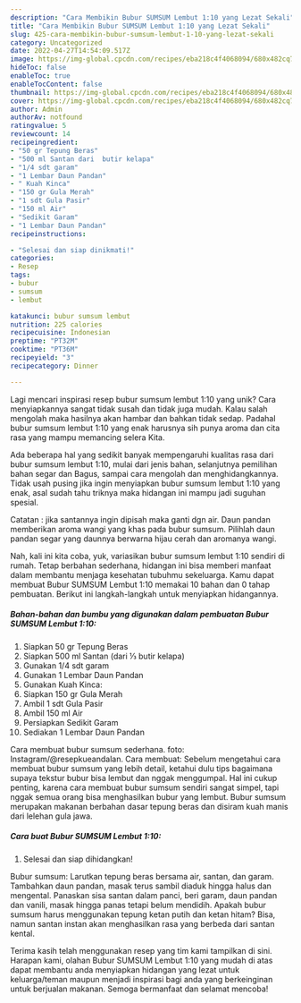 ```yaml
---
description: "Cara Membikin Bubur SUMSUM Lembut 1:10 yang Lezat Sekali"
title: "Cara Membikin Bubur SUMSUM Lembut 1:10 yang Lezat Sekali"
slug: 425-cara-membikin-bubur-sumsum-lembut-1-10-yang-lezat-sekali
category: Uncategorized
date: 2022-04-27T14:54:09.517Z
image: https://img-global.cpcdn.com/recipes/eba218c4f4068094/680x482cq70/bubur-sumsum-lembut-110-foto-resep-utama.jpg
hideToc: false
enableToc: true
enableTocContent: false
thumbnail: https://img-global.cpcdn.com/recipes/eba218c4f4068094/680x482cq70/bubur-sumsum-lembut-110-foto-resep-utama.jpg
cover: https://img-global.cpcdn.com/recipes/eba218c4f4068094/680x482cq70/bubur-sumsum-lembut-110-foto-resep-utama.jpg
author: Admin
authorAv: notfound
ratingvalue: 5
reviewcount: 14
recipeingredient:
- "50 gr Tepung Beras"
- "500 ml Santan dari  butir kelapa"
- "1/4 sdt garam"
- "1 Lembar Daun Pandan"
- " Kuah Kinca"
- "150 gr Gula Merah"
- "1 sdt Gula Pasir"
- "150 ml Air"
- "Sedikit Garam"
- "1 Lembar Daun Pandan"
recipeinstructions:

- "Selesai dan siap dinikmati!"
categories:
- Resep
tags:
- bubur
- sumsum
- lembut

katakunci: bubur sumsum lembut 
nutrition: 225 calories
recipecuisine: Indonesian
preptime: "PT32M"
cooktime: "PT36M"
recipeyield: "3"
recipecategory: Dinner

---
```





Lagi mencari inspirasi resep bubur sumsum lembut 1:10 yang unik? Cara menyiapkannya sangat tidak susah dan tidak juga mudah. Kalau salah mengolah maka hasilnya akan hambar dan bahkan tidak sedap. Padahal bubur sumsum lembut 1:10 yang enak harusnya sih punya aroma dan cita rasa yang mampu memancing selera Kita.





Ada beberapa hal yang sedikit banyak mempengaruhi kualitas rasa dari bubur sumsum lembut 1:10, mulai dari jenis bahan, selanjutnya pemilihan bahan segar dan Bagus, sampai cara mengolah dan menghidangkannya. Tidak usah pusing jika ingin menyiapkan bubur sumsum lembut 1:10 yang enak,      asal sudah tahu triknya maka hidangan ini mampu jadi suguhan spesial.














Catatan : jika santannya ingin dipisah maka ganti dgn air. Daun pandan memberikan aroma wangi yang khas pada bubur sumsum. Pilihlah daun pandan segar yang daunnya berwarna hijau cerah dan aromanya wangi.






Nah, kali ini kita coba, yuk, variasikan bubur sumsum lembut 1:10 sendiri di rumah. Tetap berbahan sederhana, hidangan ini bisa memberi manfaat dalam membantu menjaga kesehatan tubuhmu sekeluarga. Kamu dapat membuat Bubur SUMSUM Lembut 1:10 memakai 10 bahan dan 0 tahap pembuatan. Berikut ini langkah-langkah untuk menyiapkan hidangannya.

<!--inarticleads1-->

##### Bahan-bahan dan bumbu yang digunakan dalam pembuatan Bubur SUMSUM Lembut 1:10:

1. Siapkan 50 gr Tepung Beras
1. Siapkan 500 ml Santan (dari ⅓ butir kelapa)
1. Gunakan 1/4 sdt garam
1. Gunakan 1 Lembar Daun Pandan
1. Gunakan  Kuah Kinca:
1. Siapkan 150 gr Gula Merah
1. Ambil 1 sdt Gula Pasir
1. Ambil 150 ml Air
1. Persiapkan Sedikit Garam
1. Sediakan 1 Lembar Daun Pandan


Cara membuat bubur sumsum sederhana. foto: Instagram/@resepkueandalan. Cara membuat: Sebelum mengetahui cara membuat bubur sumsum yang lebih detail, ketahui dulu tips bagaimana supaya tekstur bubur bisa lembut dan nggak menggumpal. Hal ini cukup penting, karena cara membuat bubur sumsum sendiri sangat simpel, tapi nggak semua orang bisa menghasilkan bubur yang lembut. Bubur sumsum merupakan makanan berbahan dasar tepung beras dan disiram kuah manis dari lelehan gula jawa. 

<!--inarticleads2-->

##### Cara buat Bubur SUMSUM Lembut 1:10:


1. Selesai dan siap dihidangkan!

Bubur sumsum: Larutkan tepung beras bersama air, santan, dan garam. Tambahkan daun pandan, masak terus sambil diaduk hingga halus dan mengental. Panaskan sisa santan dalam panci, beri garam, daun pandan dan vanili, masak hingga panas tetapi belum mendidih. Apakah bubur sumsum harus menggunakan tepung ketan putih dan ketan hitam? Bisa, namun santan instan akan menghasilkan rasa yang berbeda dari santan kental. 

Terima kasih telah menggunakan resep yang tim kami tampilkan di sini. Harapan kami, olahan Bubur SUMSUM Lembut 1:10 yang mudah di atas dapat membantu anda menyiapkan hidangan yang lezat untuk keluarga/teman maupun menjadi inspirasi bagi anda yang berkeinginan untuk berjualan makanan. Semoga bermanfaat dan selamat mencoba!
